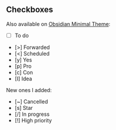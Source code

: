 ## Checkboxes

Also available on [Obsidian Minimal Theme](https://minimal.guide/checklists):

- [ ] To do
- [>] Forwarded
- [<] Scheduled
- [y] Yes
- [p] Pro
- [c] Con
- [I] Idea

New ones I added:

- [~] Cancelled
- [s] Star
- [/] In progress
- [!] High priority
